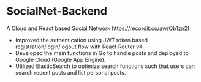 # SocialNet-Backend
A Cloud and React based Social Network https://recordit.co/awrQb1zn2I
- Improved the authentication using JWT token based registration/login/logout flow with React Router v4.
- Developed the main functions in Go to handle posts and deployed to Google Cloud (Google App Engine).
- Utilized ElasticSearch to optimize search functions such that users can search recent posts and list personal posts.

